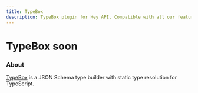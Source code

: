 ```yaml
---
title: TypeBox
description: TypeBox plugin for Hey API. Compatible with all our features.
---
```


# TypeBox <span data-soon>soon</span>

<FeatureStatus issueNumber=1475 name="TypeBox" />

### About

[TypeBox](https://github.com/sinclairzx81/typebox) is a JSON Schema type builder with static type resolution for TypeScript.

<!--@include: ../../partials/sponsors.md-->
